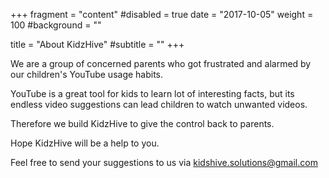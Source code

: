 +++
fragment = "content"
#disabled = true
date = "2017-10-05"
weight = 100
#background = ""

title = "About KidzHive"
#subtitle = ""
+++

We are a group of concerned parents who got frustrated and alarmed by our children's YouTube usage habits. 

YouTube is a great tool for kids to learn lot of interesting facts, but its endless video suggestions can lead children 
to watch unwanted videos.

Therefore we build KidzHive to give the control back to parents.  

Hope KidzHive will be a help to you.

Feel free to send your suggestions to us via kidshive.solutions@gmail.com
